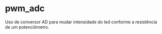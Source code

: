 # pwm_adc
Uso de conversor AD para mudar intensidade do led conforme a resistência de um potenciômetro.
